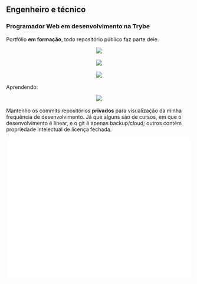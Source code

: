 ## Engenheiro e técnico

### Programador Web em desenvolvimento na Trybe

Portfólio <b>em formação</b>, todo repositório público faz parte dele.

<p align="center">
  <a href="https://skillicons.dev">
    <img src="https://skillicons.dev/icons?i=html,css,js,django,git,github" />
  </a>
</p>
<p align="center">
  <a href="https://skillicons.dev">
    <img src="https://skillicons.dev/icons?i=c,dart,flutter,py" />
  </a>
</p>
<p align="center">
  <a href="https://skillicons.dev">
    <img src="https://skillicons.dev/icons?i=linux,bash,md,vscode,arduino,octave" />
  </a>
</p>
Aprendendo:
<p align="center">
  <a href="https://skillicons.dev">
    <img src="https://skillicons.dev/icons?i=django,jquery,react,postgres" />
  </a>
</p>

Mantenho os commits repositórios <b>privados</b> para visualização da minha frequência de desenvolvimento. Já que alguns são de cursos, em que o desenvolvimento é linear, e o git é apenas backup/cloud; outros contém propriedade intelectual de licença fechada.

![Metrics](/github-metrics.svg)
